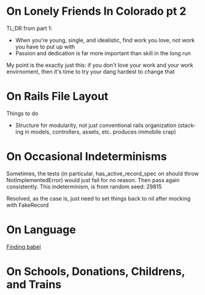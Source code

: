 On Lonely Friends In Colorado pt 2
=
TL;DR from part 1:

  * When you're young, single, and idealistic, find work you love, not work you
    have to put up with
  * Passion and dedication is far more important than skill in the long run

My point is the exactly just this: if you don't love your work and your work
envirnoment, then it's time to try your dang hardest to change that

On Rails File Layout
=
Things to do

  * Structure for modularity, not just conventional rails organization (stack-
    ing in models, controllers, assets, etc. produces immobile crap)

On Occasional Indeterminisms
=
Sometimes, the tests (in particular, has_active_record_spec on should throw 
NotImplementedError) would just fail for no reason. Then pass again consistently.
This indeterminism, is from random seed: 29815 

Resolved, as the case is, just need to set things back to nil after mocking with
FakeRecord

On Language
=
[Finding babel](http://www.washingtonpost.com/national/health-science/linguists-identify-15000-year-old-ultraconserved-words/2013/05/06/a02e3a14-b427-11e2-9a98-4be1688d7d84_story.html)

On Schools, Donations, Childrens, and Trains
=

